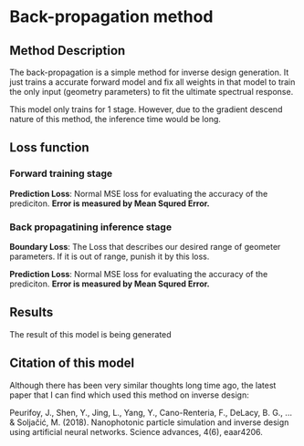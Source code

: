 # Back-propagation method

## Method Description
The back-propagation is a simple method for inverse design generation. It just trains a accurate forward model and fix all weights in that model to train the only input (geometry parameters) to fit the ultimate spectrual response.

This model only trains for 1 stage. However, due to the gradient descend nature of this method, the inference time would be long.

## Loss function 
### Forward training stage
**Prediction Loss**: Normal MSE loss for evaluating the accuracy of the prediciton. **Error is measured by Mean Squred Error.**

### Back propagatining inference stage
**Boundary Loss**: The Loss that describes our desired range of geometer parameters. If it is out of range, punish it by this loss.

**Prediction Loss**: Normal MSE loss for evaluating the accuracy of the prediciton. **Error is measured by Mean Squred Error.**

## Results
The result of this model is being generated

## Citation of this model
Although there has been very similar thoughts long time ago, the latest paper that I can find which used this method on inverse design:

Peurifoy, J., Shen, Y., Jing, L., Yang, Y., Cano-Renteria, F., DeLacy, B. G., ... & Soljačić, M. (2018). Nanophotonic particle simulation and inverse design using artificial neural networks. Science advances, 4(6), eaar4206.




